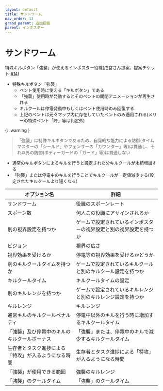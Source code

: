 ```yaml
---
layout: default
title: サンドワーム
nav_order: 13
grand_parent: 追加役職
parent: インポスター
---
```


# サンドワーム

特殊キルボタン「強襲」が使えるインポスター役職(戌宮さん提案、提案チケット:[#14](https://github.com/yukieiji/ExtremeRoles/issues/14))
- 特殊キルボタン「強襲」
  - ベント使用時に使える「キルボタン」である
  - 「強襲」使用時が発動するとそのベントの開閉アニメーションが再生される
  - キルクールは停電発動中もしくはベント使用時のみ回復する
  - 上記のベントは元々マップ内に存在していたベントのみ適用される(メリーの特殊ベント「陣」等は判定外)

{: .warning }
>
>  「強襲」は特殊キルボタンであるため、自発的な能力による防御(タイムマスターの「シールド」やフェンサーの「カウンター」等)は貫通し、それ以外の防御(ボディーガードの「ガード」等)は貫通しない

- 通常のキルボタンによるキルを行うと設定された分キルクールが永続増加する
- 「強襲」または停電中のキルを行うことでキルクールが一定値減少する(設定されたキルクールより短くなる)



|  オプション名 |  詳細  |
| ---- | ---- |
|  サンドワーム  | 役職のスポーンレート |
|  スポーン数  | 何人この役職にアサインされるか |
|  別の視界設定を持つか  |  ゲームで設定されているインポスターの視界設定と別の視界設定を持つか  |
|  ビジョン  |  視界の広さ  |
|  視界効果を受けるか  |  停電等の視界効果を受けるかどうか  |
|  別のキルクールタイムを持つか  | ゲームで設定されているキルクールと別のキルクール設定を持つか |
|  キルクールタイム  |  キルクールタイムの設定  |
|  別のキルレンジを持つか  |  ゲームで設定されているキルレンジと別のキルレンジ設定を持つか  |
|  キルレンジ  |  キルレンジ  |
|  通常キルのキルクールペナルティ  |  停電中以外のキルを行う時に増加するキルクールタイム  |
|  「強襲」及び停電中のキルのキルクールボーナス  |  「強襲」または、停電中のキルで減少するキルクールタイム   |
|  生存者とタスク進捗による「特攻」が入るようになる時間  |  生存者とタスク進捗による「特攻」が入るようになる時間  |
|  「強襲」が使用できる範囲  |  強襲のキルレンジ  |
|  「強襲」のクールタイム  |  「強襲」のクールタイム  |